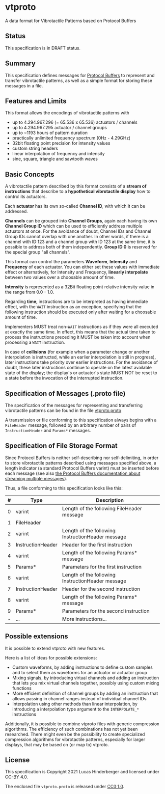 # vtproto
A data format for Vibrotactile Patterns based on Protocol Buffers

## Status
This specification is in DRAFT status.

## Summary
This specification defines messages
for [Protocol Buffers](https://developers.google.com/protocol-buffers)
to represent and transfer vibrotactile patterns, as well as a simple format for
storing these messages in a file.

## Features and Limits
This format allows the encodings of vibrotactile patterns with

- up to 4.294.967.296 (= 65.536 x 65.536) actuators / channels
- up to 4.294.967.295 actuator / channel groups
- up to ~1193 hours of pattern duration
- practically unlimited frequency spectrum (0Hz - 4.29GHz)
- 32bit floating point precision for intensity values
- custom string headers
- linear interpolation of frequency and intensity
- sine, square, triangle and sawtooth waves

## Basic Concepts
A vibrotactile pattern described by this format consists of a **stream of
instructions** that describe to a **hypothetical vibrotactile display** how to
control its actuators.

Each **actuator** has its own so-called **Channel ID**, with which it can be
addressed.

**Channels** can be grouped into **Channel Groups**, again each having its own
**Channel Group ID** which can be used to efficiently address multiple actuators
at once. For the avoidance of doubt, Channel IDs and Channel Group IDs cannot
overlap with one another. In other words, if there is a channel with ID 123
and a channel group with ID 123 at the same time, it is possible to address both
of them independently. **Group ID 0** is reserved for the special group
"all channels".

This format can control the parameters **Waveform**, **Intensity**
and **Frequency** of each actuator. You can either set these values with
immediate effect or alternatively, for Intensity and Frequency,
**linearly interpolate** between two values over a choosable amount of time.

**Intensity** is represented as a 32Bit floating point relative intensity value
in the range from 0.0 - 1.0.

Regarding **time**, instructions are to be interpreted as having immediate
effect, with the `WAIT` instruction as an exception, specifying that the
following instruction should be executed only after waiting for a choosable
amount of time.

Implementers MUST treat non-`WAIT` instructions as if they were all executed at
exactly the same time. In effect, this means that the actual time taken to
process the instructions preceding it MUST be taken into account when processing
a `WAIT` instruction.

In case of **collisions** (for example when a parameter change or another
interpolation is instructed, while an earlier interpolation is still
in progress), later instructions take priority over earlier instructions.
For the avoidance of doubt, these later instructions continue to operate on the
latest available state of the display; the display's or actuator's state
MUST NOT be reset to a state before the invocation of the interrupted
instruction.

## Specification of Messages (.proto file)
The specification of the messages for representing and transferring vibrotactile
patterns can be found in the file [vtproto.proto](./vtproto.proto)

A transmission or file conforming to this specification always begins with
a `FileHeader` message, followed by an arbitrary number of pairs of
`InstructionHeader` and `Params*` messages.

## Specification of File Storage Format
Since Protocol Buffers is neither self-describing nor self-delimiting, in order
to store vibrotactile patterns described using messages specified above,
a length indicator (a standard Protocol Buffers varint) must be inserted
before each message (see also [the Protocol Buffers documentation about streaming multiple messages](https://developers.google.com/protocol-buffers/docs/techniques#streaming)).

Thus, a file conforming to this specification looks like this:

| # | Type              | Description                                          |
|---|-------------------|------------------------------------------------------|
| 0 | varint            | Length of the following FileHeader message           |
| 1 | FileHeader        |                                                      |
| 2 | varint            | Length of the following InstructionHeader message    |
| 3 | InstructionHeader | Header for the first instruction                     |
| 4 | varint            | Length of the following Params* message              |
| 5 | Params*           | Parameters for the first instruction                 |
| 6 | varint            | Length of the following InstructionHeader message    |
| 7 | InstructionHeader | Header for the second instruction                    |
| 8 | varint            | Length of the following Params* message              |
| 9 | Params*           | Parameters for the second instruction                |
| - | ...               | More instructions...                                 |

## Possible extensions
It is possible to extend vtproto with new features.

Here is a list of ideas for possible extensions:

- Custom waveforms, by adding instructions to define custom samples and to
  select them as waveforms for an actuator or actuator group
- Mixing signals, by introducing virtual channels and adding an instruction that
  lets you mix virtual channels together, possibly using custom mixing functions
- More efficient definition of channel groups by adding an instruction that
  allows passing in channel ranges instead of individual channel IDs
- Interpolation using other methods than linear interpolation, by introducing
  a interpolation type argument to the `INTERPOLATE_*` instructions

Additionally, it is possible to combine vtproto files with generic compression
algorithms. The efficiency of such combinations has not yet been researched.
There might even be the possibility to create specialized compression algorithms
for vibrotactile patterns, especially for larger displays, that may be based on
(or map to) vtproto.

## License
This specification is Copyright 2021 Lucas Hinderberger and licensed
under [CC-BY 4.0](https://creativecommons.org/licenses/by/4.0/).

The enclosed file `vtproto.proto` is released
under [CC0 1.0](https://creativecommons.org/publicdomain/zero/1.0/).

